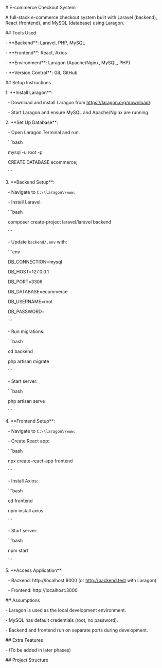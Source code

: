 \# E-commerce Checkout System



A full-stack e-commerce checkout system built with Laravel (backend), React (frontend), and MySQL (database) using Laragon.



\## Tools Used

\- \*\*Backend\*\*: Laravel, PHP, MySQL

\- \*\*Frontend\*\*: React, Axios

\- \*\*Environment\*\*: Laragon (Apache/Nginx, MySQL, PHP)

\- \*\*Version Control\*\*: Git, GitHub



\## Setup Instructions

1\. \*\*Install Laragon\*\*:

&nbsp;  - Download and install Laragon from https://laragon.org/download/.

&nbsp;  - Start Laragon and ensure MySQL and Apache/Nginx are running.

2\. \*\*Set Up Database\*\*:

&nbsp;  - Open Laragon Terminal and run:

&nbsp;    ```bash

&nbsp;    mysql -u root -p

&nbsp;    CREATE DATABASE ecommerce;

&nbsp;    ```

3\. \*\*Backend Setup\*\*:

&nbsp;  - Navigate to `C:\\laragon\\www`.

&nbsp;  - Install Laravel:

&nbsp;    ```bash

&nbsp;    composer create-project laravel/laravel backend

&nbsp;    ```

&nbsp;  - Update `backend/.env` with:

&nbsp;    ```env

&nbsp;    DB\_CONNECTION=mysql

&nbsp;    DB\_HOST=127.0.0.1

&nbsp;    DB\_PORT=3306

&nbsp;    DB\_DATABASE=ecommerce

&nbsp;    DB\_USERNAME=root

&nbsp;    DB\_PASSWORD=

&nbsp;    ```

&nbsp;  - Run migrations:

&nbsp;    ```bash

&nbsp;    cd backend

&nbsp;    php artisan migrate

&nbsp;    ```

&nbsp;  - Start server:

&nbsp;    ```bash

&nbsp;    php artisan serve

&nbsp;    ```

4\. \*\*Frontend Setup\*\*:

&nbsp;  - Navigate to `C:\\laragon\\www`.

&nbsp;  - Create React app:

&nbsp;    ```bash

&nbsp;    npx create-react-app frontend

&nbsp;    ```

&nbsp;  - Install Axios:

&nbsp;    ```bash

&nbsp;    cd frontend

&nbsp;    npm install axios

&nbsp;    ```

&nbsp;  - Start server:

&nbsp;    ```bash

&nbsp;    npm start

&nbsp;    ```

5\. \*\*Access Application\*\*:

&nbsp;  - Backend: http://localhost:8000 (or http://backend.test with Laragon)

&nbsp;  - Frontend: http://localhost:3000



\## Assumptions

\- Laragon is used as the local development environment.

\- MySQL has default credentials (root, no password).

\- Backend and frontend run on separate ports during development.



\## Extra Features

\- (To be added in later phases)



\## Project Structure

